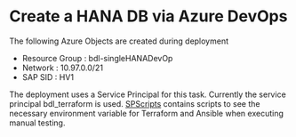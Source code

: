 # Create a HANA DB via Azure DevOps

The following Azure Objects are created during deployment
- Resource Group : bdl-singleHANADevOp
- Network : 10.97.0.0/21
- SAP SID : HV1

The deployment uses a Service Principal for this task. Currently the service principal bdl_terraform is used.
[SPScripts](SPScripts) contains scripts to see the necessary environment variable for Terraform and Ansible when executing manual testing.
